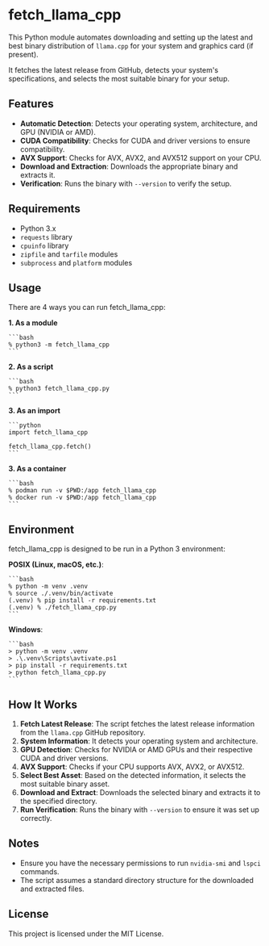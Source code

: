 # fetch_llama_cpp

This Python module automates downloading and setting up the latest and best
binary distribution of `llama.cpp` for your system and graphics card
(if present).

It fetches the latest release from GitHub, detects your system's
specifications, and selects the most suitable binary for your setup.

## Features

- **Automatic Detection**: Detects your operating system, architecture,
    and GPU (NVIDIA or AMD).
- **CUDA Compatibility**: Checks for CUDA and driver versions to ensure
    compatibility.
- **AVX Support**: Checks for AVX, AVX2, and AVX512 support on your CPU.
- **Download and Extraction**: Downloads the appropriate binary and
    extracts it.
- **Verification**: Runs the binary with `--version` to verify the setup.

## Requirements

- Python 3.x
- `requests` library
- `cpuinfo` library
- `zipfile` and `tarfile` modules
- `subprocess` and `platform` modules

## Usage

There are 4 ways you can run fetch_llama_cpp:

**1. As a module**

    ```bash
    % python3 -m fetch_llama_cpp
    ```

**2. As a script**

    ```bash
    % python3 fetch_llama_cpp.py
    ```

**3. As an import**

    ```python
    import fetch_llama_cpp

    fetch_llama_cpp.fetch()
    ```

**3. As a container**

    ```bash
    % podman run -v $PWD:/app fetch_llama_cpp
    % docker run -v $PWD:/app fetch_llama_cpp
    ```

## Environment

fetch_llama_cpp is designed to be run in a Python 3 environment:

**POSIX (Linux, macOS, etc.)**:

    ```bash
    % python -m venv .venv
    % source ./.venv/bin/activate
    (.venv) % pip install -r requirements.txt
    (.venv) % ./fetch_llama_cpp.py
    ```

**Windows**:

    ```bash
    > python -m venv .venv
    > .\.venv\Scripts\avtivate.ps1
    > pip install -r requirements.txt
    > python fetch_llama_cpp.py
    ```

## How It Works

1. **Fetch Latest Release**: The script fetches the latest release information
    from the `llama.cpp` GitHub repository.
2. **System Information**: It detects your operating system and architecture.
3. **GPU Detection**: Checks for NVIDIA or AMD GPUs and their respective CUDA
    and driver versions.
4. **AVX Support**: Checks if your CPU supports AVX, AVX2, or AVX512.
5. **Select Best Asset**: Based on the detected information, it selects the
    most suitable binary asset.
6. **Download and Extract**: Downloads the selected binary and extracts it to
    the specified directory.
7. **Run Verification**: Runs the binary with `--version` to ensure it was set
    up correctly.

## Notes

- Ensure you have the necessary permissions to run `nvidia-smi` and `lspci`
    commands.
- The script assumes a standard directory structure for the downloaded and
    extracted files.

## License

This project is licensed under the MIT License.
